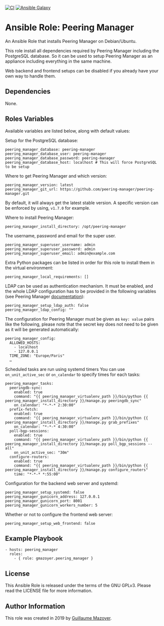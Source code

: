 [![CI](https://github.com/peering-manager/ansible-role-peering-manager/workflows/CI/badge.svg?event=push)](https://github.com/peering-manager/ansible-role-peering-manager/actions?query=workflow%3ACI)
[![Ansible Galaxy](https://img.shields.io/badge/ansible--galaxy-peering--manager-blue.svg)](https://galaxy.ansible.com/gmazoyer/peering_manager)

# Ansible Role: Peering Manager

An Ansible Role that installs Peering Manager on Debian/Ubuntu.

This role install all dependencies required by Peering Manager including the
PostgreSQL database. So it can be used to setup Peering Manager as an appliance
including everything in the same machine.

Web backend and frontend setups can be disabled if you already have your own
way to handle them.

## Dependencies

None.

## Roles Variables

Available variables are listed below, along with default values:

Setup for the PostgreSQL database:

    peering_manager_database: peering-manager
    peering_manager_database_user: peering-manager
    peering_manager_database_password: peering-manager
    peering_manager_database_host: localhost # This will force PostgreSQL to be setup

Where to get Peering Manager and which version:

    peering_manager_version: latest
    peering_manager_git_url: https://github.com/peering-manager/peering-manager.git

By default, it will always get the latest stable version. A specific version
can be enforced by using, `v1.7.0` for example.

Where to install Peering Manager:

    peering_manager_install_directory: /opt/peering-manager

The username, password and email for the super user.

    peering_manager_superuser_username: admin
    peering_manager_superuser_password: admin
    peering_manager_superuser_email: admin@example.com

Extra Python packages can be listed in order for this role to install them in
the virtual environment:

    peering_manager_local_requirements: []

LDAP can be used as authentication mechanism. It must be enabled, and the whole
LDAP configuration has to be provided in the following variables (see Peering
Manager
[documentation](https://peering-manager.readthedocs.io/en/latest/setup/ldap/)):

    peering_manager_setup_ldap_auth: false
    peering_manager_ldap_config: ""

The configuration for Peering Manager must be given as `key: value` pairs like
the following, please note that the secret key does not need to be given as it
will be generated automatically:

    peering_manager_config:
      ALLOWED_HOSTS:
        - localhost
        - 127.0.0.1
      TIME_ZONE: "Europe/Paris"
      …

Scheduled tasks are run using systemd timers You can use `on_unit_active_sec`
or `on_calendar` to specify times for each tasks:

    peering_manager_tasks:
      peeringdb-sync:
        enabled: true
        command: "{{ peering_manager_virtualenv_path }}/bin/python {{ peering_manager_install_directory }}/manage.py peeringdb_sync"
        on_calendar: "*-*-* 2:30:00"
      prefix-fetch:
        enabled: true
        command: "{{ peering_manager_virtualenv_path }}/bin/python {{ peering_manager_install_directory }}/manage.py grab_prefixes"
        on_calendar: "*-*-* 4:30:00"
      poll-bgp-sessions:
        enabled: true
        command: "{{ peering_manager_virtualenv_path }}/bin/python {{ peering_manager_install_directory }}/manage.py poll_bgp_sessions --all"
        on_unit_active_sec: "30m"
      configure-routers:
        enabled: true
        command: "{{ peering_manager_virtualenv_path }}/bin/python {{ peering_manager_install_directory }}/manage.py configure_routers"
        time: "*-*-* *:55:00"

Configuration for the backend web server and systemd:

    peering_manager_setup_systemd: false
    peering_manager_gunicorn_address: 127.0.0.1
    peering_manager_gunicorn_port: 8001
    peering_manager_gunicorn_workers_number: 5

Whether or not to configure the frontend web server:

    peering_manager_setup_web_frontend: false

## Example Playbook

    - hosts: peering_manager
      roles:
        - { role: gmazoyer.peering_manager }

## License

This Ansible Role is released under the terms of the GNU GPLv3. Please read
the LICENSE file for more information.

## Author Information

This role was created in 2019 by [Guillaume Mazoyer](https://mazoyer.eu).
